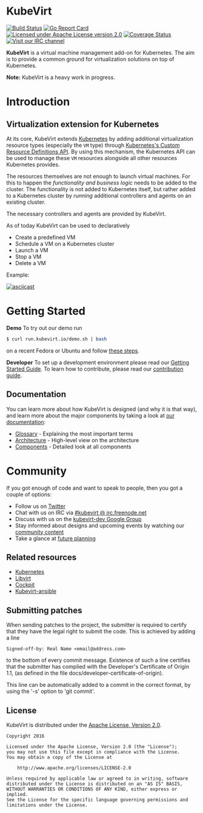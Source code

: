 # KubeVirt

[![Build Status](https://travis-ci.org/kubevirt/kubevirt.svg?branch=master)](https://travis-ci.org/kubevirt/kubevirt)
[![Go Report Card](https://goreportcard.com/badge/github.com/kubevirt/kubevirt)](https://goreportcard.com/report/github.com/kubevirt/kubevirt)
[![Licensed under Apache License version 2.0](https://img.shields.io/github/license/kubevirt/kubevirt.svg)](https://www.apache.org/licenses/LICENSE-2.0)
[![Coverage Status](https://img.shields.io/coveralls/kubevirt/kubevirt/master.svg)](https://coveralls.io/github/kubevirt/kubevirt?branch=master)
[![Visit our IRC channel](https://kiwiirc.com/buttons/irc.freenode.net/kubevirt.png)](https://kiwiirc.com/client/irc.freenode.net/#kubevirt)

**KubeVirt** is a virtual machine management add-on for Kubernetes.
The aim is to provide a common ground for virtualization solutions on top of
Kubernetes.

**Note:** KubeVirt is a heavy work in progress.

# Introduction

## Virtualization extension for Kubernetes

At its core, KubeVirt extends [Kubernetes][k8s] by adding
additional virtualization resource types (especially the `VM` type) through
[Kubernetes's Custom Resource Definitions API][crd].
By using this mechanism, the Kubernetes API can be used to manage these `VM`
resources alongside all other resources Kubernetes provides.

The resources themselves are not enough to launch virtual machines.
For this to happen the _functionality and business logic_ needs to be added to
the cluster. The functionality is not added to Kubernetes itself, but rather
added to a Kubernetes cluster by _running_ additional controllers and agents
on an existing cluster.

The necessary controllers and agents are provided by KubeVirt.

As of today KubeVirt can be used to declaratively

 * Create a predefined VM
 * Schedule a VM on a Kubernetes cluster
 * Launch a VM
 * Stop a VM
 * Delete a VM

Example:

[![asciicast](https://asciinema.org/a/96275.png)](https://asciinema.org/a/96275)


# Getting Started

**Demo** To try out our demo run
```bash
$ curl run.kubevirt.io/demo.sh | bash
```
on a recent Fedora or Ubuntu and follow [these steps](https://github.com/kubevirt/demo).

**Developer** To set up a development environment please read our
[Getting Started Guide](docs/getting-started.md). To learn how to contribute, please read our [contribution guide](https://github.com/kubevirt/kubevirt/blob/master/CONTRIBUTING.md).


## Documentation

You can learn more about how KubeVirt is designed (and why it is that way),
and learn more about the major components by taking a look at
[our documentation](docs/):

 * [Glossary](docs/glossary.md) - Explaining the most important terms
 * [Architecture](docs/architecture.md) - High-level view on the architecture
 * [Components](docs/components.md) - Detailed look at all components


# Community

If you got enough of code and want to speak to people, then you got a couple
of options:

* Follow us on [Twitter](https://twitter.com/kubevirt)
* Chat with us on IRC via [#kubevirt @ irc.freenode.net](https://kiwiirc.com/client/irc.freenode.net/kubevirt)
* Discuss with us on the [kubevirt-dev Google Group](https://groups.google.com/forum/#!forum/kubevirt-dev)
* Stay informed about designs and upcoming events by watching our [community content](https://github.com/kubevirt/community/)
* Take a glance at [future planning](https://trello.com/b/50CuosoD/kubevirt)

## Related resources

 * [Kubernetes][k8s]
 * [Libvirt][libvirt]
 * [Cockpit][cockpit]
 * [Kubevirt-ansible][kubevirt-ansible]

## Submitting patches

When sending patches to the project, the submitter is required to certify that
they have the legal right to submit the code. This is achieved by adding a line

    Signed-off-by: Real Name <email@address.com>

to the bottom of every commit message. Existence of such a line certifies
that the submitter has complied with the Developer's Certificate of Origin 1.1,
(as defined in the file docs/developer-certificate-of-origin).

This line can be automatically added to a commit in the correct format, by
using the '-s' option to 'git commit'.

## License

KubeVirt is distributed under the
[Apache License, Version 2.0](http://www.apache.org/licenses/LICENSE-2.0.txt).

    Copyright 2016

    Licensed under the Apache License, Version 2.0 (the "License");
    you may not use this file except in compliance with the License.
    You may obtain a copy of the License at

        http://www.apache.org/licenses/LICENSE-2.0

    Unless required by applicable law or agreed to in writing, software
    distributed under the License is distributed on an "AS IS" BASIS,
    WITHOUT WARRANTIES OR CONDITIONS OF ANY KIND, either express or implied.
    See the License for the specific language governing permissions and
    limitations under the License.

[//]: # (Reference links)
   [k8s]: https://kubernetes.io
   [crd]: https://kubernetes.io/docs/tasks/access-kubernetes-api/extend-api-custom-resource-definitions/
   [ovirt]: https://www.ovirt.org
   [cockpit]: https://cockpit-project.org/
   [libvirt]: https://www.libvirt.org
   [kubevirt-ansible]: https://github.com/kubevirt/kubevirt-ansible
